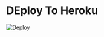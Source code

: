 # DEploy To Heroku
[![Deploy](https://www.herokucdn.com/deploy/button.svg)](https://heroku.com/deploy?template=https://github.com/AlejK87/AlejK87.2)

